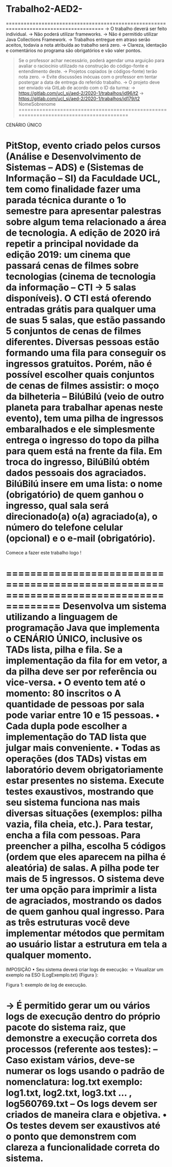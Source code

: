 # Trabalho2-AED2-


=======================================================================================
→ O trabalho deverá ser feito individual.
→ Não poderá utilizar frameworks.
→ Não é permitido utilizar Java Collections Framework.
→ Trabalhos entregue em atraso serão aceitos, todavia a nota atribuída ao trabalho será zero.
→ Clareza, identação e comentários no programa são obrigatórios e vão valer pontos.
> Se o professor achar necessário, poderá agendar uma arguição para avaliar o raciocínio utilizado na
construção do código-fonte e entendimento deste.
→ Projetos copiados (e códigos-fonte) terão nota zero.
→ Evite discussões inócuas com o professor em tentar postergar a data de entrega do referido
trabalho.
→ O projeto deve ser enviado via GitLab de acordo com o ID da turma:
→ https://gitlab.com/ucl_si/aed-2/2020-1/trabalhos/id96/t2
→ https://gitlab.com/ucl_si/aed-2/2020-1/trabalhos/id179/t2
> NomeSobrenome
=======================================================================================

CENÁRIO ÚNICO

PitStop, evento criado pelos cursos (Análise e Desenvolvimento de Sistemas – ADS) e (Sistemas
de Informação – SI) da Faculdade UCL, tem como finalidade fazer uma parada técnica durante
o 1o semestre para apresentar palestras sobre algum tema relacionado a área de tecnologia. A
edição de 2020 irá repetir a principal novidade da edição 2019: um cinema que passará cenas
de filmes sobre tecnologias (cinema de tecnologia da informação – CTI → 5 salas disponíveis).
O CTI está oferendo entradas grátis para qualquer uma de suas 5 salas, que estão passando 5
conjuntos de cenas de filmes diferentes. Diversas pessoas estão formando uma fila para
conseguir os ingressos gratuitos. Porém, não é possível escolher quais conjuntos de cenas de
filmes assistir: o moço da bilheteria – BilúBilú (veio de outro planeta para trabalhar apenas
neste evento), tem uma pilha de ingressos embaralhados e ele simplesmente entrega o
ingresso do topo da pilha para quem está na frente da fila. Em troca do ingresso, BilúBilú obtém
dados pessoais dos agraciados.
BilúBilú insere em uma lista: o nome (obrigatório) de quem ganhou o ingresso, qual sala será
direcionado(a) o(a) agraciado(a), o número do telefone celular (opcional) e o e-mail
(obrigatório).
=======================================================================================

Comece a fazer este trabalho logo !

=======================================================================================
Desenvolva um sistema utilizando a linguagem de programação Java que implementa o
CENÁRIO ÚNICO, inclusive os TADs lista, pilha e fila. Se a implementação da fila for em vetor, a
da pilha deve ser por referência ou vice-versa.
• O evento tem até o momento: 80 inscritos
o A quantidade de pessoas por sala pode variar entre 10 e 15 pessoas.
• Cada dupla pode escolher a implementação do TAD lista que julgar mais conveniente.
• Todas as operações (dos TADs) vistas em laboratório devem obrigatoriamente estar
presentes no sistema.
Execute testes exaustivos, mostrando que seu sistema funciona nas mais diversas situações
(exemplos: pilha vazia, fila cheia, etc.). Para testar, encha a fila com pessoas. Para preencher a
pilha, escolha 5 códigos (ordem que eles aparecem na pilha é aleatória) de salas. A pilha pode
ter mais de 5 ingressos. O sistema deve ter uma opção para imprimir a lista de agraciados,
mostrando os dados de quem ganhou qual ingresso. Para as três estruturas você deve
implementar métodos que permitam ao usuário listar a estrutura em tela a qualquer momento.
=======================================================================================

IMPOSIÇÃO
• Seu sistema deverá criar logs de execução:
→ Visualizar um exemplo na ESO (LogExemplo.txt) (Figura ):

Figura 1: exemplo de log de execução.

→ É permitido gerar um ou vários logs de execução dentro do próprio pacote do sistema raiz,
que demonstre a execução correta dos processos (referente aos testes):
– Caso existam vários, deve-se numerar os logs usando o padrão de nomenclatura:
log<codigo>.txt
exemplo: log1.txt, log2.txt, log3.txt ... , log560769.txt
– Os logs devem ser criados de maneira clara e objetiva.
• Os testes devem ser exaustivos até o ponto que demonstrem com clareza a funcionalidade
correta do sistema.
=======================================================================================